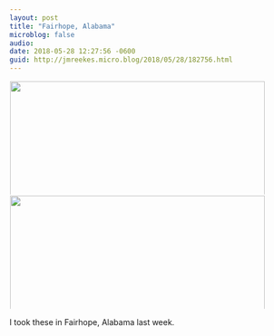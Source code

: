 ```yaml
---
layout: post
title: "Fairhope, Alabama"
microblog: false
audio: 
date: 2018-05-28 12:27:56 -0600
guid: http://jmreekes.micro.blog/2018/05/28/182756.html
---
```




<a href="http://www.jmreekes.com/uploads/2018/f1fd3882ab.jpg"><img src="http://www.jmreekes.com/uploads/2018/f1fd3882ab.jpg" width="600" height="449" style="display: inline-block; max-height: 200px; width: auto; padding: 1px;" class="sunlit_image" /></a><a href="http://www.jmreekes.com/uploads/2018/fa16bf4d5b.jpg"><img src="http://www.jmreekes.com/uploads/2018/fa16bf4d5b.jpg" width="600" height="449" style="display: inline-block; max-height: 200px; width: auto; padding: 1px;" class="sunlit_image" /></a>

I took these in Fairhope, Alabama last week.
